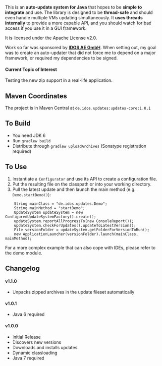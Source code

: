 This is an **auto-update system for Java** that hopes to be **simple to integrate** and use.
The library is designed to be **thread-safe** and should even handle multiple VMs updating simultaneously.
It **uses threads internally** to provide a more capable API,
 and you should watch for bad access if you use it in a GUI framework.

It is licensed under the Apache License v2.0.

Work so far was sponsored by **[IDOS AE GmbH](http://www.idos.de)**.
When setting out, my goal was to create an auto-updater that did not force me to depend on a major framework, or required my dependencies to be signed.

#### Current Topic of Interest
Testing the new zip support in a real-life application.

## Maven Coordinates
The project is in Maven Central at ``de.idos.updates:updates-core:1.0.1``

## To Build
* You need JDK 6
* Run ``gradlew build``
* Distribute through ``gradlew uploadArchives`` (Sonatype registration required)

## To Use
1. Instantiate a ``Configurator`` and use its API to create a configuration file.
2. Put the resulting file on the classpath or into your working directory.
3. Pull the latest update and then launch the main method (e.g. ``Demo.startDemo()``):

```
    String mainClass = "de.idos.updates.Demo";
    String mainMethod = "startDemo";
    UpdateSystem updateSystem = new ConfiguredUpdateSystemFactory().create();
    updateSystem.reportAllProgressTo(new ConsoleReport());
    updateSystem.checkForUpdates().updateToLatestVersion();
    File versionFolder = updateSystem.getFolderForVersionToRun();
    new ApplicationLauncher(versionFolder).launch(mainClass, mainMethod);
```

For a more complex example that can also cope with IDEs, please refer to the demo module.

## Changelog

#### v1.1.0
* Unpacks zipped archives in the update fileset automatically

#### v1.0.1
* Java 6 required 

#### v1.0.0
* Initial Release
* Discovers new versions
* Downloads and installs updates
* Dynamic classloading
* Java 7 required
